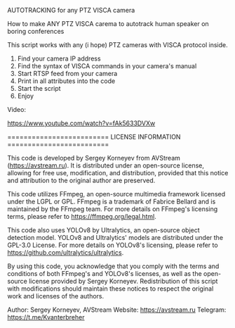 AUTOTRACKING for any PTZ VISCA camera

How to make ANY PTZ VISCA carema to autotrack human speaker on boring conferences

This script works with any (i hope) PTZ cameras with VISCA protocol inside.

1. Find your camera IP address
2. Find the syntax of VISCA commands in your camera's manual
3. Start RTSP feed from your camera
4. Print in all attributes into the code
5. Start the script
6. Enjoy

Video:

https://www.youtube.com/watch?v=fAk5633DVXw

========================= LICENSE INFORMATION =========================

This code is developed by Sergey Korneyev from AVStream (https://avstream.ru).
It is distributed under an open-source license, allowing for free use, modification, 
and distribution, provided that this notice and attribution to the original author 
are preserved.

This code utilizes FFmpeg, an open-source multimedia framework licensed under the LGPL or GPL.
FFmpeg is a trademark of Fabrice Bellard and is maintained by the FFmpeg team.
For more details on FFmpeg's licensing terms, please refer to https://ffmpeg.org/legal.html.

This code also uses YOLOv8 by Ultralytics, an open-source object detection model.
YOLOv8 and Ultralytics' models are distributed under the GPL-3.0 License.
For more details on YOLOv8's licensing, please refer to https://github.com/ultralytics/ultralytics.

By using this code, you acknowledge that you comply with the terms and conditions of both
FFmpeg's and YOLOv8's licenses, as well as the open-source license provided by Sergey Korneyev.
Redistribution of this script with modifications should maintain these notices to respect the 
original work and licenses of the authors.

Author: Sergey Korneyev, AVStream
Website: https://avstream.ru
Telegram: https://t.me/Kvanterbreher
